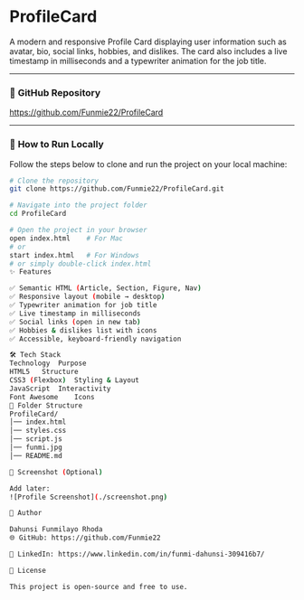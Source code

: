# ProfileCard

A modern and responsive Profile Card displaying user information such as avatar, bio, social links, hobbies, and dislikes. The card also includes a live timestamp in milliseconds and a typewriter animation for the job title.

---

### 🔗 **GitHub Repository**
https://github.com/Funmie22/ProfileCard

---

### 🚀 **How to Run Locally**

Follow the steps below to clone and run the project on your local machine:

```bash
# Clone the repository
git clone https://github.com/Funmie22/ProfileCard.git

# Navigate into the project folder
cd ProfileCard

# Open the project in your browser
open index.html    # For Mac
# or
start index.html   # For Windows
# or simply double-click index.html
✨ Features

✅ Semantic HTML (Article, Section, Figure, Nav)
✅ Responsive layout (mobile → desktop)
✅ Typewriter animation for job title
✅ Live timestamp in milliseconds
✅ Social links (open in new tab)
✅ Hobbies & dislikes list with icons
✅ Accessible, keyboard-friendly navigation

🛠️ Tech Stack
Technology	Purpose
HTML5	Structure
CSS3 (Flexbox)	Styling & Layout
JavaScript	Interactivity
Font Awesome	Icons
📁 Folder Structure
ProfileCard/
│── index.html
│── styles.css
│── script.js
│── funmi.jpg
│── README.md

📌 Screenshot (Optional)

Add later:
![Profile Screenshot](./screenshot.png)

👤 Author

Dahunsi Funmilayo Rhoda
🌐 GitHub: https://github.com/Funmie22

💼 LinkedIn: https://www.linkedin.com/in/funmi-dahunsi-309416b7/

📄 License

This project is open-source and free to use.

